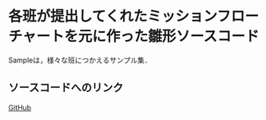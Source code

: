 # 各班が提出してくれたミッションフローチャートを元に作った雛形ソースコード
Sampleは，様々な班につかえるサンプル集．

## ソースコードへのリンク
[GitHub](https://github.com/meltingrabbit/CanSatForHighSchoolStudents/tree/master/Archives/2021-06-19_Fukui/BaseSourceCode)
